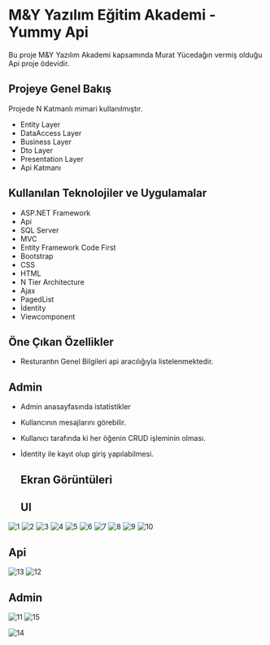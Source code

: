 # M&Y Yazılım Eğitim Akademi - Yummy Api

Bu proje M&Y Yazılım Akademi kapsamında Murat Yücedağın vermiş olduğu Api proje ödevidir.
## Projeye Genel Bakış

Projede N Katmanlı mimari kullanılmıştır.
- Entity Layer
- DataAccess Layer
- Business Layer
- Dto Layer
- Presentation Layer
- Api Katmanı

## Kullanılan Teknolojiler ve Uygulamalar

- ASP.NET Framework
- Api
- SQL Server
- MVC
- Entity Framework Code First
- Bootstrap
- CSS
- HTML
- N Tier Architecture
- Ajax
- PagedList
- İdentity
- Viewcomponent

## Öne Çıkan Özellikler

- Resturantın Genel Bilgileri api aracılığıyla listelenmektedir.

## Admin

- Admin anasayfasında istatistikler
- Kullancının mesajlarını görebilir.
- Kullanıcı tarafında ki her öğenin CRUD işleminin olması.
- İdentity ile kayıt olup giriş yapılabilmesi.


  ## Ekran Görüntüleri

  ## UI
![1](https://github.com/abdks/TeaShopApi/assets/62968246/04a0fca5-b69e-4a00-b2fb-f0ca300aa025)
![2](https://github.com/abdks/TeaShopApi/assets/62968246/d9a3fe3f-f105-4a45-a48b-e377e646fd73)
![3](https://github.com/abdks/TeaShopApi/assets/62968246/e05c85b6-235d-4de0-9479-53c6f5422308)
![4](https://github.com/abdks/TeaShopApi/assets/62968246/7145784a-5db1-4b1d-ad88-e9cb6742a420)
![5](https://github.com/abdks/TeaShopApi/assets/62968246/5ac9c523-2ea3-4023-bddb-c93e49be3349)
![6](https://github.com/abdks/TeaShopApi/assets/62968246/8f854161-602f-471b-8a50-cc2cdf8143ca)
![7](https://github.com/abdks/TeaShopApi/assets/62968246/932260d6-093a-428a-b986-d905b8a9ea5d)
![8](https://github.com/abdks/TeaShopApi/assets/62968246/805728fc-f256-4b9e-aa12-10a1d3c31a47)
![9](https://github.com/abdks/TeaShopApi/assets/62968246/fa6ea1e7-1772-46ec-ab96-2ccecee05af6)
![10](https://github.com/abdks/TeaShopApi/assets/62968246/428b7849-d047-45c3-a439-aab6a8be0501)
  ## Api
  ![13](https://github.com/abdks/TeaShopApi/assets/62968246/54d91495-01f0-42cb-bc1f-5ed53a765586)
![12](https://github.com/abdks/TeaShopApi/assets/62968246/56f34404-eb2f-493e-9b71-d7df839e890d)
  ## Admin
![11](https://github.com/abdks/TeaShopApi/assets/62968246/f2449098-1661-4deb-b907-43697a67e831)
![15](https://github.com/abdks/TeaShopApi/assets/62968246/6faa7cd1-0c28-47e8-9bc8-ff2bf13229d5)

![14](https://github.com/abdks/TeaShopApi/assets/62968246/0b5b0f30-3721-470e-b20e-c554352893a6)
